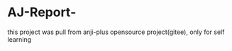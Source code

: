 # AJ-Report-
this project was pull from anji-plus opensource project(gitee), only for self learning
